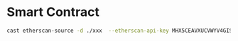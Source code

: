 # Smart Contract
```sh
cast etherscan-source -d ./xxx  --etherscan-api-key MHX5CEAVXUCVWYV4GISQM3XVUMU4S2UJCM xxx
```